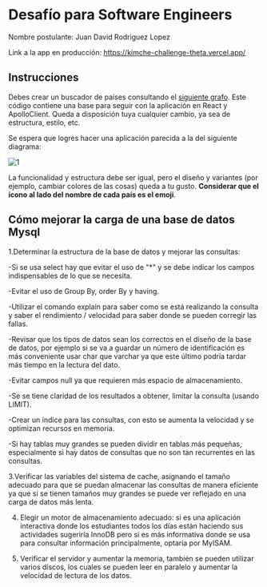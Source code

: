 # Desafío para Software Engineers

Nombre postulante:           Juan David Rodriguez Lopez

Link a la app en producción: https://kimche-challenge-theta.vercel.app/

## Instrucciones

Debes crear un buscador de países consultando el [siguiente grafo](https://countries.trevorblades.com/). Este código contiene una base para seguir con la aplicación en React y ApolloClient. Queda a disposición tuya cualquier cambio, ya sea de estructura, estilo, etc.

Se espera que logres hacer una aplicación parecida a la del siguiente diagrama:

![1](https://user-images.githubusercontent.com/87767241/169153882-21f7df4b-b5ef-4546-91a2-4a4695dee68b.png)

La funcionalidad y estructura debe ser igual, pero el diseño y variantes (por ejemplo, cambiar colores de las cosas) queda a tu gusto. **Considerar que el ícono al lado del nombre de cada país es el emoji**.


## Cómo mejorar la carga de una base de datos Mysql

1.Determinar la estructura de la base de datos y mejorar las consultas:

-Si se usa select hay que evitar el uso de "*" y se debe indicar los campos indispensables de lo que se necesita.

-Evitar el uso de Group By, order By y having.

-Utilizar el comando explain para saber como se está realizando la consulta y saber el rendimiento / velocidad para saber donde se pueden corregir las fallas.

-Revisar que los tipos de datos sean los correctos en el diseño de la base de datos, por ejemplo si se va a guardar un número de identificación es más conveniente usar char que varchar ya que este último podría tardar más tiempo en la lectura del dato.

-Evitar campos null ya que requieren más espacio de almacenamiento.

-Se se tiene claridad de los resultados a obtener, limitar la consulta (usando LIMIT).

-Crear un índice para las consultas, con esto se aumenta la velocidad y se optimizan recursos en memoria.

-Si hay tablas muy grandes se pueden dividir en tablas más pequeñas, especialmente si hay datos de consultas que no son tan recurrentes en las consultas.

3.Verificar las variables del sistema de cache, asignando el tamaño adecuado para que se puedan almacenar las consultas de manera eficiente ya que si se tienen tamaños muy grandes se puede ver reflejado en una carga de datos más lenta.


4. Elegir un motor de almacenamiento adecuado: si es una aplicación interactiva donde los estudiantes todos los días están haciendo sus actividades sugeriría InnoDB pero si es más informativa donde se usa para consultar información principalmente, optaría por MyISAM.


5. Verificar el servidor y aumentar la memoria, también se pueden utilizar varios discos, los cuales se pueden leer en paralelo y aumentar la velocidad de lectura de los datos.


